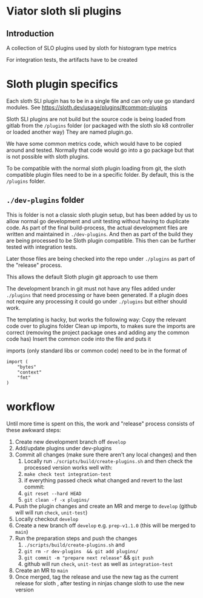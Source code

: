 # Viator sloth sli plugins

## Introduction

A collection of SLO plugins used by sloth for histogram type metrics

For integration tests, the artifacts have to be created

# Sloth plugin specifics

Each sloth SLI plugin has to be in a single file and can only use go standard modules.
See https://sloth.dev/usage/plugins/#common-plugins

Sloth SLI plugins are not build but the source code is being loaded from gitlab from the `/plugins` folder
(or packaged with the sloth slo k8 controller or loaded another way)
They are named plugin.go.

We have some common metrics code, which would have to be copied around and tested.
Normally that code would go into a go package but that is not possible with sloth plugins.

To be compatible with the normal sloth plugin loading from git, the sloth compatible
plugin files need to be in a specific folder. By default, this is the `/plugins` folder.



## `./dev-plugins` folder

This is folder is not a classic sloth plugin setup, but has been added by us to allow normal go development
and unit testing without having to duplicate code.
As part of the final build-process, the actual development files are written and maintained in `./dev-plugins`.
And then as part of the build they are being processed to be Sloth plugin compatible.
This then can be further tested with integration tests.

Later those files are being checked into the repo under `./plugins` as part of the "release" process.

This allows the default Sloth plugin git approach to use them

The development branch in git must not have any files added under `./plugins` that
need processing or have been generated.
If a plugin does not require any processing it could go under `./plugins` but either should work.


The templating is hacky, but works the following way:
Copy the relevant code over to plugins folder
Clean up imports, to makes sure the imports are correct (removing the project package ones and adding any the common code has)
Insert the common code into the file and puts it

imports (only standard libs or common code) need to be in the format of
```
import (
	"bytes"
	"context"
	"fmt"
)
```


# workflow 

Until more time is spent on this, the work and "release" process consists of these awkward steps:

1. Create new development branch off `develop`
1. Add/update plugins under dev-plugins
1. Commit all changes (make sure there aren't any local changes) and then
    1. Locally run `./scripts/build/create-plugins.sh` and then check the processed version works well with:
    1. `make check test integration-test`
    1. if everything passed check what changed and revert to the last commit:
    1. `git reset --hard HEAD`
    1. `git clean -f -x plugins/`
1. Push the plugin changes and create an MR and merge to `develop` (github will will run `check`, `unit-test`)
1. Locally checkout `develop`
1. Create a new branch off `develop` e.g. `prep-v1.1.0` (this will be merged to `main`)
1. Run the preparation steps and push the changes
    1. `./scripts/build/create-plugins.sh` and
    1. `git rm -r dev-plugins  && git add plugins/`
    1. `git commit -m "prepare next release"` && `git push`
    1. github will run `check`, `unit-test`  as well as `integration-test`
1. Create an MR to `main`
1. Once merged, tag the release and use the new tag as the current release for sloth , after testing in ninjas change sloth to use the new version









